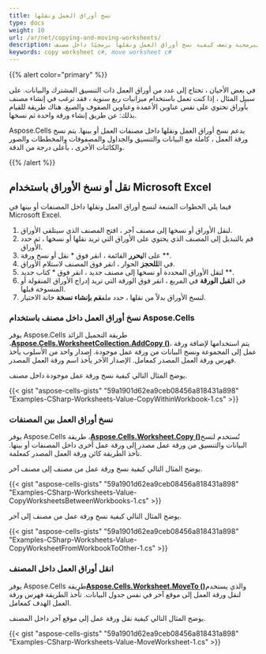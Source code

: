 ```yaml
---
title: نسخ أوراق العمل ونقلها
type: docs
weight: 10
url: /ar/net/copying-and-moving-worksheets/
description: تتضمن هذه المقالة نموذج التعليمات البرمجية وتصف كيفية نسخ أوراق العمل ونقلها برمجيًا داخل مصنف Excel وعبر مصنفات Excel باستخدام C# API أو مكتبة .NET.
keywords: copy worksheet c#, move worksheet c#
---
```

{{% alert color="primary" %}}

في بعض الأحيان ، تحتاج إلى عدد من أوراق العمل ذات التنسيق المشترك والبيانات. على سبيل المثال ، إذا كنت تعمل باستخدام ميزانيات ربع سنوية ، فقد ترغب في إنشاء مصنف بأوراق تحتوي على نفس عناوين الأعمدة وعناوين الصفوف والصيغ. هناك طريقة للقيام بذلك: عن طريق إنشاء ورقة واحدة ثم نسخها.

Aspose.Cells يدعم نسخ أوراق العمل ونقلها داخل مصنفات العمل أو بينها. يتم نسخ ورقة العمل ، كاملة مع البيانات والتنسيق والجداول والمصفوفات والمخططات والصور والكائنات الأخرى ، بأعلى درجة من الدقة.

{{% /alert %}}

##  **نقل أو نسخ الأوراق باستخدام Microsoft Excel**

فيما يلي الخطوات المتبعة لنسخ أوراق العمل ونقلها داخل المصنفات أو بينها في Microsoft Excel.

1. لنقل الأوراق أو نسخها إلى مصنف آخر ، افتح المصنف الذي سيتلقى الأوراق.
1. قم بالتبديل إلى المصنف الذي يحتوي على الأوراق التي تريد نقلها أو نسخها ، ثم حدد الأوراق.
1.  على ال**يحرر** القائمة ، انقر فوق * نقل أو نسخ ورقة **.
1.  في ال**للحجز** الحوار ، انقر فوق المصنف لاستلام الأوراق.
1. لنقل الأوراق المحددة أو نسخها إلى مصنف جديد ، انقر فوق * كتاب جديد **.
1.  في ال**قبل الورقة** في المربع ، انقر فوق الورقة التي تريد إدراج الأوراق المنقولة أو المنسوخة قبلها.
1.  لنسخ الأوراق بدلاً من نقلها ، حدد ملف**قم بإنشاء نسخة** خانة الاختيار.

###  **نسخ أوراق العمل داخل مصنف باستخدام Aspose.Cells**

 يوفر Aspose.Cells طريقة التحميل الزائد ،[**Aspose.Cells.WorksheetCollection.AddCopy ()**](https://reference.aspose.com/cells/net/aspose.cells/worksheetcollection/methods/addcopy/index)، يتم استخدامها لإضافة ورقة عمل إلى المجموعة ونسخ البيانات من ورقة عمل موجودة. إصدار واحد من الأسلوب يأخذ فهرس ورقة العمل المصدر كمعامل. الإصدار الآخر يأخذ اسم ورقة العمل المصدر.

يوضح المثال التالي كيفية نسخ ورقة عمل موجودة داخل مصنف.

{{< gist "aspose-cells-gists" "59a1901d62ea9ceb08456a818431a898" "Examples-CSharp-Worksheets-Value-CopyWithinWorkbook-1.cs" >}}

###  **نسخ أوراق العمل بين المصنفات**

 يوفر Aspose.Cells طريقة ،[**Aspose.Cells.Worksheet.Copy ()**](https://reference.aspose.com/cells/net/aspose.cells/worksheet/methods/copy/index)تُستخدم لنسخ البيانات والتنسيق من ورقة عمل مصدر إلى ورقة عمل أخرى داخل المصنفات أو بينها. تأخذ الطريقة كائن ورقة العمل المصدر كمعلمة.

يوضح المثال التالي كيفية نسخ ورقة عمل من مصنف إلى مصنف آخر.

{{< gist "aspose-cells-gists" "59a1901d62ea9ceb08456a818431a898" "Examples-CSharp-Worksheets-Value-CopyWorksheetsBetweenWorkbooks-1.cs" >}}

يوضح المثال التالي كيفية نسخ ورقة عمل من مصنف إلى آخر.

{{< gist "aspose-cells-gists" "59a1901d62ea9ceb08456a818431a898" "Examples-CSharp-Worksheets-Value-CopyWorksheetFromWorkbookToOther-1.cs" >}}

###  **انقل أوراق العمل داخل المصنف**

 يوفر Aspose.Cells طريقة[**Aspose.Cells.Worksheet.MoveTo ()**](https://reference.aspose.com/cells/net/aspose.cells/worksheet/methods/moveto)والذي يستخدم لنقل ورقة العمل إلى موقع آخر في نفس جدول البيانات. تأخذ الطريقة فهرس ورقة العمل الهدف كمعامل.

يوضح المثال التالي كيفية نقل ورقة عمل إلى موقع آخر داخل المصنف.

{{< gist "aspose-cells-gists" "59a1901d62ea9ceb08456a818431a898" "Examples-CSharp-Worksheets-Value-MoveWorksheet-1.cs" >}}
